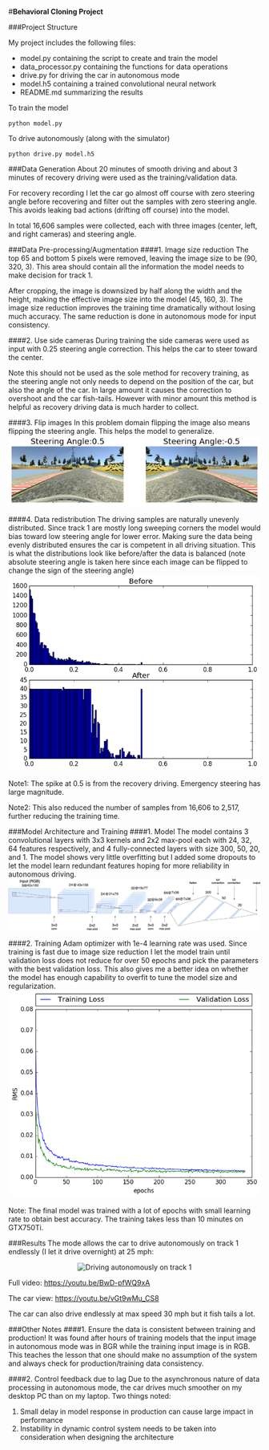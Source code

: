 #**Behavioral Cloning Project** 

[//]: # (Image References)

[image1]: ./writeup_files/flip.png
[image2]: ./writeup_files/distribution.png
[image3]: ./writeup_files/model.png
[image4]: ./writeup_files/loss.png

###Project Structure

My project includes the following files:
* model.py containing the script to create and train the model
* data_processor.py containing the functions for data operations
* drive.py for driving the car in autonomous mode
* model.h5 containing a trained convolutional neural network 
* README.md summarizing the results

To train the model
```
python model.py
```

To drive autonomously (along with the simulator)  
```
python drive.py model.h5
```

###Data Generation
About 20 minutes of smooth driving and about 3 minutes of recovery driving were used as the training/validation data.

For recovery recording I let the car go almost off course with zero steering angle before recovering and filter out the samples with zero steering angle. This avoids leaking bad actions (drifting off course) into the model.

In total 16,606 samples were collected, each with three images (center, left, and right cameras) and steering angle.

###Data Pre-processing/Augmentation
####1. Image size reduction
The top 65 and bottom 5 pixels were removed, leaving the image size to be (90, 320, 3). This area should contain all the information the model needs to make decision for track 1.

After cropping, the image is downsized by half along the width and the height, making the effective image size into the model (45, 160, 3).
The image size reduction improves the training time dramatically without losing much accuracy. The same reduction is done in autonomous mode for input consistency. 

####2. Use side cameras
During training the side cameras were used as input with 0.25 steering angle correction. This helps the car to steer toward the center.

Note this should not be used as the sole method for recovery training, as the steering angle not only needs to depend on the position of the car, but also the angle of the car. In large amount it causes the correction to overshoot and the car fish-tails. However with minor amount this method is helpful as recovery driving data is much harder to collect.

####3. Flip images
In this problem domain flipping the image also means flipping the steering angle. This helps the model to generalize.
![alt text][image1]

####4. Data redistribution
The driving samples are naturally unevenly distributed. Since track 1 are mostly long sweeping corners the model would bias toward low steering angle for lower error. Making sure the data being evenly distributed ensures the car is competent in all driving situation. 
This is what the distributions look like before/after the data is balanced (note absolute steering angle is taken here since each image can be flipped to change the sign of the steering angle)
![alt text][image2]

Note1: The spike at 0.5 is from the recovery driving. Emergency steering has large magnitude.

Note2: This also reduced the number of samples from 16,606 to 2,517, further reducing the training time.

###Model Architecture and Training
####1. Model
The model contains 3 convolutional layers with 3x3 kernels and 2x2 max-pool each with 24, 32, 64 features respectively, and 4 fully-connected layers with size 300, 50, 20, and 1.
The model shows very little overfitting but I added some dropouts to let the model learn redundant features hoping for more reliability in autonomous driving.
![alt text][image3]

####2. Training
Adam optimizer with 1e-4 learning rate was used. Since training is fast due to image size reduction I let the model train until validation loss does not reduce for over 50 epochs and pick the parameters with the best validation loss. This also gives me a better idea on whether the model has enough capability to overfit to tune the model size and regularization. 
![alt text][image4]

Note: The final model was trained with a lot of epochs with small learning rate to obtain best accuracy. The training takes less than 10 minutes on GTX750Ti.


###Results
The mode allows the car to drive autonomously on track 1 endlessly (I let it drive overnight) at 25 mph:
<p align="center">
  <img src="writeup_files/track1.gif" alt="Driving autonomously on track 1"/>
</p>

Full video: https://youtu.be/BwD-pfWQ9xA

The car view: https://youtu.be/vGt9wMu_CS8

The car can also drive endlessly at max speed 30 mph but it fish tails a lot.

###Other Notes
####1. Ensure the data is consistent between training and production!
It was found after hours of training models that the input image in autonomous mode was in BGR while the training input image is in RGB. This teaches the lesson that one should make no assumption of the system and always check for production/training data consistency.

####2. Control feedback due to lag
Due to the asynchronous nature of data processing in autonomous mode, the car drives much smoother on my desktop PC than on my laptop. Two things noted:
1. Small delay in model response in production can cause large impact in performance
2. Instability in dynamic control system needs to be taken into consideration when designing the architecture